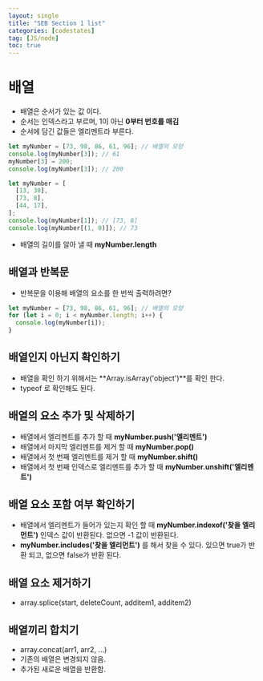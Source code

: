 ```yaml
---
layout: single
title: "SEB Section 1 list"
categories: [codestates]
tag: [JS/node]
toc: true
---
```


# 배열

- 배열은 순서가 있는 값 이다.
- 순서는 인덱스라고 부르며, 1이 아닌 **0부터 번호를 매김**
- 순서에 담긴 값들은 엘리멘트라 부른다.

```javascript
let myNumber = [73, 98, 86, 61, 96]; // 배열의 모양
console.log(myNumber[3]); // 61
myNumber[3] = 200;
console.log(myNumber[3]); // 200
```

```javascript
let myNumber = [
  [13, 30],
  [73, 8],
  [44, 17],
];
console.log(myNumber[1]); // [73, 8]
console.log(myNumber[(1, 0)]); // 73
```

- 배열의 길이를 알아 낼 때 **myNumber.length**

## 배열과 반복문

- 반복문을 이용해 배열의 요소를 한 번씩 출력하려면?

```javascript
let myNumber = [73, 98, 86, 61, 96]; // 배열의 모양
for (let i = 0; i < myNumber.length; i++) {
  console.log(myNumber[i]);
}
```

## 배열인지 아닌지 확인하기

- 배열을 확인 하기 위해서는 **Array.isArray('object')**를 확인 한다.
- typeof 로 확인해도 된다.

## 배열의 요소 추가 및 삭제하기

- 배열에서 엘리멘트를 추가 할 때 **myNumber.push('엘리멘트')**
- 배열에서 마지막 엘리멘트를 제거 할 때 **myNumber.pop()**
- 배열에서 첫 번째 엘리멘트를 제거 할 때 **myNumber.shift()**
- 배열에서 첫 번째 인덱스로 엘리멘트를 추가 할 때 **myNumber.unshift('엘리멘트')**

## 배열 요소 포함 여부 확인하기

- 배열에서 엘리멘트가 들어가 있는지 확인 할 때 **myNumber.indexof('찾을 엘리먼트')** 인덱스 값이 반환된다. 없으면 -1 값이 반환된다.
- **myNumber.includes('찾을 엘리먼트')** 를 해서 찾을 수 있다. 있으면 true가 반환 되고, 없으면 false가 반환 된다.

## 배열 요소 제거하기

- array.splice(start, deleteCount, additem1, additem2)

## 배열끼리 합치기

- array.concat(arr1, arr2, ...)
- 기존의 배열은 변경되지 않음.
- 추가된 새로운 배열을 반환함.
